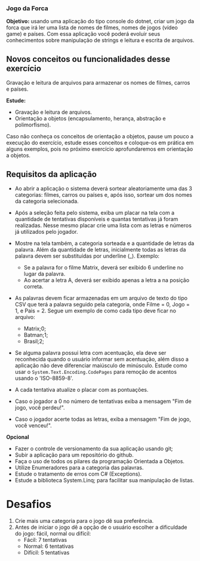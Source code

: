 ### Jogo da Forca

**Objetivo:** usando uma aplicação do tipo console do dotnet, criar um jogo da forca que irá ler uma lista de nomes de filmes, nomes de jogos (vídeo game) e países. Com essa aplicação você poderá evoluir seus conhecimentos sobre manipulação de strings e leitura e escrita de arquivos.

## Novos conceitos ou funcionalidades desse exercício

Gravação e leitura de arquivos para armazenar os nomes de filmes, carros e países.

**Estude:**
- Gravação e leitura de arquivos.
- Orientação a objetos (encapsulamento, herança, abstração e polimorfismo).

Caso não conheça os conceitos de orientação a objetos, pause um pouco a execução do exercício, estude esses conceitos e coloque-os em prática em alguns exemplos, pois no próximo exercício aprofundaremos em orientação a objetos.

## Requisitos da aplicação

- Ao abrir a aplicação o sistema deverá sortear aleatoriamente uma das 3 categorias: filmes, carros ou países e, após isso, sortear um dos nomes  da categoria selecionada.

- Após a seleção feita pelo sistema, exiba um placar na tela com a quantidade de tentativas disponíveis e quantas tentativas já foram realizadas. Nesse mesmo placar crie uma lista com as letras e números já utilizados pelo jogador.

- Mostre na tela também, a categoria sorteada e a quantidade de letras da palavra. Além da quantidade de letras, inicialmente todas as letras da palavra devem ser substituídas por underline (_). Exemplo:
	- Se a palavra for o filme Matrix, deverá ser exibido 6 underline no lugar da palavra.
	- Ao acertar a letra A, deverá ser exibido apenas a letra a na posição correta.
	
- As palavras devem ficar armazenadas em um arquivo de texto do tipo CSV que terá a palavra seguido pela categoria, onde Filme = 0, Jogo = 1, e Pais = 2. Segue um exemplo de como cada tipo deve ficar no arquivo:
	- Matrix;0;
	- Batman;1;
	- Brasil;2;

- Se alguma palavra possui letra com acentuação, ela deve ser reconhecida quando o usuário informar sem acentuação, além disso a aplicação não deve diferenciar maiúsculo de minúsculo. Estude como usar o `System.Text.Encoding.CodePages` para remoção de acentos usando o 'ISO-8859-8'.

- A cada tentativa atualize o placar com as pontuações.

- Caso o jogador a 0 no número de tentativas exiba a mensagem "Fim de jogo, você perdeu!".

- Caso o jogador acerte todas as letras, exiba a mensagem "Fim de jogo, você venceu!".

**Opcional**
- Fazer o controle de versionamento da sua aplicação usando git;
- Subir a aplicação para um repositório do github.
- Faça o uso de todos os pilares da programação Orientada a Objetos.
- Utilize Enumeradores para a categoria das palavras.
- Estude o tratamento de erros com C# (Exceptions).
- Estude a biblioteca System.Linq; para facilitar sua manipulação de listas.

# Desafios

1. Crie mais uma categoria para o jogo dê sua preferência.
2. Antes de iniciar o jogo dê a opção de o usuário escolher a dificuldade do jogo: fácil, normal ou difícil:
	- Fácil: 7 tentativas
	- Normal: 6 tentativas
	- Difícil: 5 tentativas
